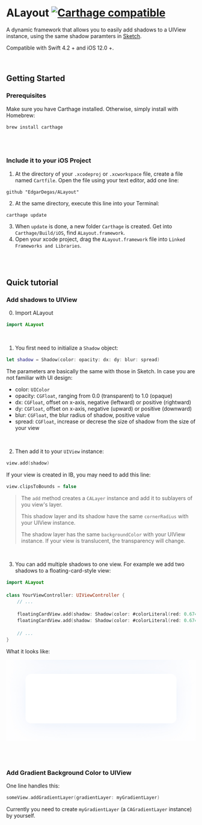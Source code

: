 # ALayout [![Carthage compatible](https://img.shields.io/badge/Carthage-compatible-4BC51D.svg?style=flat)](https://github.com/Carthage/Carthage)

A dynamic framework that allows you to easily add shadows to a UIView instance, using the same shadow paramters in [Sketch](www.sketchapp.com).

Compatible with Swift 4.2 + and iOS 12.0 +.

<br/>

## Getting Started

### Prerequisites

Make sure you have Carthage installed. Otherwise, simply install with Homebrew:

```bash
brew install carthage
```

<br/>
<br/>

### Include it to your iOS Project

1. At the directory of your `.xcodeproj` or `.xcworkspace` file, create a file named `Cartfile`. Open the file using your text editor, add one line:

```
github "EdgarDegas/ALayout"
```

2. At the same directory, execute this line into your Terminal:

```
carthage update
```

3. When `update` is done, a new folder `Carthage` is created. Get into  `Carthage/Build/iOS`, find  `ALayout.framework`.
4. Open your xcode project, drag the `ALayout.framework` file into `Linked Frameworks and Libraries`.


<br/>
<br/>

## Quick tutorial

### Add shadows to UIView

0. Import ALayout

```swift
import ALayout
```

<br/>

1. You first need to initialize a  `Shadow` object:

```swift
let shadow = Shadow(color: opacity: dx: dy: blur: spread)
```

The parameters are basically the same with those in Sketch. In case you are not familiar with UI design:

* color: `UIColor`
* opacity: `CGFloat`, ranging from 0.0 (transparent) to 1.0 (opaque)
* dx: `CGFloat`, offset on x-axis, negative (leftward) or positive (rightward)
* dy: `CGFloat`, offset on x-axis, negative (upward) or positive (downward)
* blur: `CGFloat`, the blur radius of shadow, positive value
* spread: `CGFloat`, increase or decrese the size of shadow from the size of your view

<br/>


2. Then add it to your `UIView` instance: 

```swift
view.add(shadow)
```

If your view is created in IB, you may need to add this line:

```swift
view.clipsToBounds = false
```

> The `add` method creates a `CALayer` instance and add it to sublayers of you view's layer.
>
> This shadow layer and its shadow have the same `cornerRadius` with your UIView instance.
>
> The shadow layer has the same `backgroundColor` with your UIView instance. If your view is translucent, the transparency will change.  

<br/>

3. You can add multiple shadows to one view. For example we add two shadows to a floating-card-style view:

```swift
import ALayout

class YourViewController: UIViewController {
    // ...
    
    floatingCardView.add(shadow: Shadow(color: #colorLiteral(red: 0.6745098039, green: 0.8156862745, blue: 0.9921568627, alpha: 1), opacity: 0.12, dx: 0, dy: 6, blur: 16, spread: -6))
    floatingCardView.add(shadow: Shadow(color: #colorLiteral(red: 0.6745098039, green: 0.8156862745, blue: 0.9921568627, alpha: 1), opacity: 0.08, dx: 0, dy: 2, blur: 42, spread: -6))
    
    // ...
}
```


What it looks like:

![Add shadow to a floating card](assets/demo.jpeg)


<br/>
<br/>

### Add Gradient Background Color to UIView

One line handles this:

```swift
someView.addGradientLayer(gradientLayer: myGradientLayer)
```

Currently you need to create `myGradientLayer` (a `CAGradientLayer` instance) by yourself.
